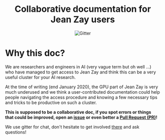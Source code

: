 <h1 align="center">
  <strong>Collaborative documentation for Jean Zay users</strong>
  <br/>
</h1>

<p align="center">
  <a ref="https://gitter.im/jean-zay-users/jean-zay-doc">
    <img src="https://img.shields.io/gitter/room/jean-zay-users/jean-zay-doc.svg" alt="Gitter">
</p>


# Why this doc?

We are researchers and engineers in AI (very vague term but oh well ...) who
have managed to get access to Jean Zay and think this can be a very useful
cluster for your AI research.

At the time of writing (end January 2020), the GPU part of Jean Zay is very
much underused and we think a user-contributed documentation could help people
navigating the access procedure and knowing a few necessary tips and tricks to
be productive on such a cluster.

**This is supposed to be a collaborative doc, if you spot errors or things that
could be improved, open an
[issue](https://github.com/jean-zay-users/jean-zay-doc/issues/new) or even
better a [Pull Request (PR)](https://github.com/jean-zay-users/jean-zay-doc/compare)!**

We use gitter for chat, don't hesitate to get involved
[there](https://gitter.im/jean-zay-users/jean-zay-doc) and ask questions!
